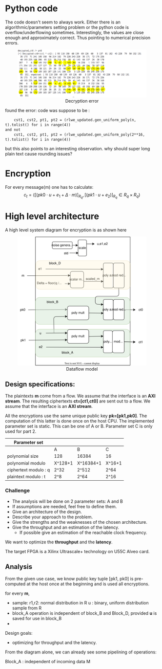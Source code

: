 
# Python code

The code doesn't seem to always work. Either there is an algorithmic/parameters setting problem or the python code is overflow/underflowing sometimes. Interestingly, the values are close enough and approximately correct. Thus pointing to numerical precision errors.

<figure style="text-align: center;">
  <img src="errored_decryption.png" alt="decryption error">
  <figcaption>Decryption error</figcaption>
</figure>

found the error: code was suppose to be :     
```
    cst1, cst2, pt1, pt2 = (rlwe_updated.gen_uniform_poly(n, t).tolist() for i in range(4))
and not 
    cst1, cst2, pt1, pt2 = (rlwe_updated.gen_uniform_poly(2**16, t).tolist() for i in range(4))

```
but this also points to an interesting observation. why should super long plain text cause rounding issues?


# Encryption

For every message(m) one has to calculate: 
$$
c_t = \left( \left[ (pk0 \cdot u + e_1 + \Delta \cdot m) \right]_{R_q} , \left[ (pk1 \cdot u + e_2) \right]_{R_q}  \in {R_q}\times {R_q} \right)
$$


# High level architecture
A high level system diagram for encryption is as shown here

<figure style="text-align: center;">
  <img src="FV12_encryption.svg" alt="Top dataflow model">
  <figcaption>Dataflow model</figcaption>
</figure>

## Design specifications:

The plaintexts **m** come from a flow. We assume that the interface is an **AXI stream**.
The resulting ciphertexts **ct=[ct1,ct0]** are sent out to a flow. We assume that the interface is an **AXI stream**.

All the encryptions use the same unique public key **pk=[pk1,pk0]**. 
The computation of this latter is done once on the host CPU.
The implemented parameter set is static. 
This can be one of A or B. Parameter set C is only used for part 2.


|Parameter set         |         |           |       |
|----------------------|---------|-----------|-------|
|                      |A        |B          |   C   |
| polynomial size      | 128     | 16384     | 16    |
|polynomial modulo     | X^128+1 | X^16384+1 | X^16+1|
|ciphertext modulo : q | 2^32    |2^512      | 2^64  |
|plaintext modulo : t  |2^8      | 2^64      | 2^16  |


### Challenge
 - The analysis will be done on 2 parameter sets: A and B
 - If assumptions are needed, feel free to define them.
 - Give an architecture of the design.
 - Describe your approach to the problem.
 - Give the strengths and the weaknesses of the chosen architecture.
 - Give the throughput and an estimation of the latency.
    - If possible give an estimation of the reachable clock frequency.

We want to optimize the **throughput** and the **latency**.

The target FPGA is a Xilinx Ultrascale+ technology on U55C Alveo card.


## Analysis
From the given use case, we know public key tuple [pk1, pk0] is pre-computed at the host once at the beginning and is used all encryptions.

for every **m**,
- sample: r1,r2: normal distribution in R
          u : binary, uniform distribution sample from R
- block_A operation is independent of block_B and Block_D, provided **u** is saved for use in block_B
- 


Design goals: 
   
  - optimizing for throughput and the latency.

From the diagram alone, we can already see some pipelining of operations:

Block_A : independent of incoming data M

